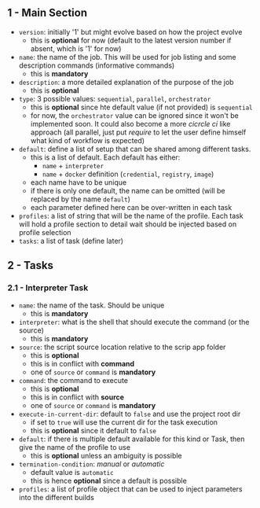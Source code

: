1 - Main Section
-----------------

- `version`: initially '1' but might evolve based on how the project evolve
  - this is **optional** for now (default to the latest version number if absent, which is '1' for now)
- `name`: the name of the job. This will be used for job listing and some description commands (informative commands)
  - this is **mandatory**
- `description`: a more detailed explanation of the purpose of the job
  - this is **optional**
- `type`: 3 possible values: `sequential`, `parallel`, `orchestrator`
  - this is **optional** since hte default value (if not provided) is `sequential`
  - for now, the `orchestrator` value can be ignored since it won't be implemented soon.
    It could also become a more *cicrcle ci* like approach (all parallel, just put *require*
    to let the user define himself what kind of workflow is expected)
- `default`: define a list of setup that can be shared among different tasks.
  - this is a list of default. Each default has either:
    - `name` + `interpreter`
    - `name` + `docker` definition (`credential`, `registry`, `image`)
  - each name have to be unique
  - if there is only one default, the name can be omitted (will be replaced by the name `default`)
  - each parameter defined here can be over-written in each task
- `profiles`: a list of string that will be the name of the profile. Each task will hold a profile
  section to detail wait should be injected based on profile selection
- `tasks`: a list of task (define later)

2 - Tasks
---------

### 2.1 - Interpreter Task

- `name`: the name of the task. Should be unique
  - this is **mandatory**
- `interpreter`: what is the shell that should execute the command (or the source)
  - this is **mandatory**
- `source`: the script source location relative to the scrip app folder
  - this is **optional**
  - this is in conflict with **command**
  - one of `source` or `command` is **mandatory**
- `command`: the command to execute
  - this is **optional**
  - this is in conflict with **source**
  - one of `source` or `command` is **mandatory**
- `execute-in-current-dir`: default to `false` and use the project root dir
  - if set to `true` will use the current dir for the task execution
  - this is **optional** since it default to `false`
- `default`: if there is multiple default available for this kind or Task, then give 
   the name of the profile to use
  - this is **optional** unless an ambiguity is possible
- `termination-condition`: *manual* or *automatic*
  - default value is `automatic`
  - this is hence **optional** since a default is possible
- `profiles`: a list of profile object that can be used to inject parameters into the different builds